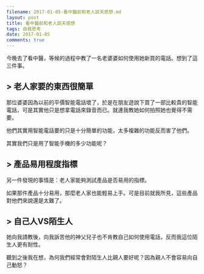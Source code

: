 ```yaml
---
filename: 2017-01-05-看中醫前和老人談天感想.md
layout: post
title: 看中醫前和老人談天感想
tags: 自我思考
date: 2017-01-05
comments: true
---
```


今晚去了看中醫，等候的過程中教了一名老婆婆如何使用她新買的電話。想到了這三件事。

## > 老人家要的東西很簡單

那位婆婆因為以前的平價智能電話壞了，於是在朋友遊說下買了一部比較貴的智能電話，可是其實他只是想拿電話來錄音而已。就連我教她如何拍照她也覺得不需要。

他們其實用智能電話要的只是十分簡單的功能，太多複雜的功能反而害了他們。

其實我們只是用了智能手機的多少功能呢？

## > 產品易用程度指標

另一件發現的事情是：老人家能夠測試產品是否易用的指標。

如果那件產品十分易用，那麼老人家也能輕易上手。可是目前就我所見，這些產品對他們來說還是太難了。

## > 自己人VS陌生人

她向我請教後，向我訴苦他的神父兒子也不肯教自己如何使用電話，反而我這位陌生人更有耐性。

聽到之後我在想，為何我們經常會對陌生人比親人要好呢？因為親人不會容易向自己動怒？